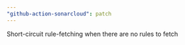 ```yaml
---
"github-action-sonarcloud": patch
---
```


Short-circuit rule-fetching when there are no rules to fetch
